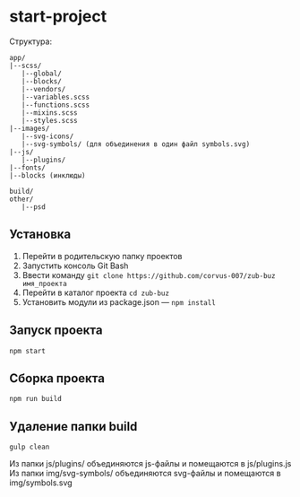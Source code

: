 # start-project
Структура:
```
app/
|--scss/
   |--global/
   |--blocks/
   |--vendors/
   |--variables.scss
   |--functions.scss
   |--mixins.scss
   |--styles.scss
|--images/
   |--svg-icons/
   |--svg-symbols/ (для объединения в один файл symbols.svg)
|--js/
   |--plugins/
|--fonts/
|--blocks (инклюды)

build/
other/
   |--psd
```

## Установка
1. Перейти в родительскую папку проектов
2. Запустить консоль Git Bash
3. Ввести команду `git clone https://github.com/corvus-007/zub-buz имя_проекта`
4. Перейти в каталог проекта `cd zub-buz`
5. Установить модули из package.json — `npm install`

## Запуск проекта
`npm start`
## Сборка проекта
`npm run build`
## Удаление папки build
`gulp clean`


Из папки js/plugins/ объединяются js-файлы и помещаются в js/plugins.js
Из папки img/svg-symbols/ объединяются svg-файлы и помещаются в img/symbols.svg
